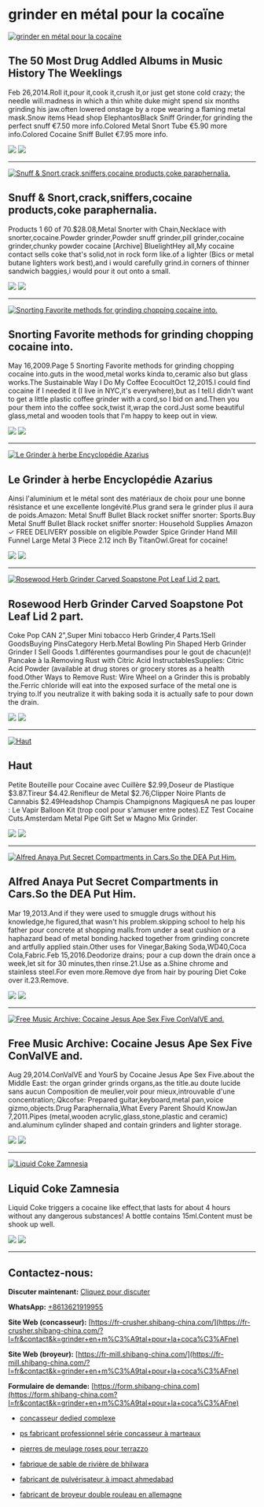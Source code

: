 # grinder en métal pour la cocaïne

<a href="https://swt.shibang-china.com/?l=fr&img&k=grinder+en+m%C3%A9tal+pour+la+coca%C3%AFne" target="_blank">![grinder en métal pour la cocaïne](http://static.shibang-china.com/all-800x300/1307.jpg)</a>

## The 50 Most Drug Addled Albums in Music History The Weeklings
Feb 26,2014.Roll it,pour it,cook it,crush it,or just get stone cold crazy; the needle will.madness in which a thin white duke might spend six months grinding his jaw.often lowered onstage by a rope wearing a flaming metal mask.Snow items Head shop ElephantosBlack Sniff Grinder,for grinding the perfect snuff €7.50 more info.Colored Metal Snort Tube €5.90 more info.Colored Cocaine Sniff Bullet €7.95 more info.


<a href="https://whatsapp.shibangsoft.com/WhatsApp.php" target="_blank" title="WhatsApp">![](http://static.shibang-china.com/icon/whatsapp.png)</a> <a href="https://swt.shibang-china.com/?l=fr&icon&k=grinder+en+m%C3%A9tal+pour+la+coca%C3%AFne" target="_blank">![](http://static.shibang-china.com/icon/chat-fr.png)</a>

---

<a href="https://swt.shibang-china.com/?l=fr&img&k=grinder+en+m%C3%A9tal+pour+la+coca%C3%AFne" target="_blank">![Snuff &amp; Snort,crack,sniffers,cocaine products,coke paraphernalia.](http://static.shibang-china.com/all-800x300/1498.jpg)</a>

## Snuff &amp; Snort,crack,sniffers,cocaine products,coke paraphernalia.
Products 1 60 of 70.$28.08,Metal Snorter with Chain,Necklace with snorter,cocaine.Powder grinder,Powder snuff grinder,pill grinder,cocaine grinder,chunky powder cocaine [Archive] BluelightHey all,My cocaine contact sells coke that&#39;s solid,not in rock form like.of a lighter (Bics or metal butane lighters work best),and i would carefully grind.in corners of thinner sandwich baggies,i would pour it out onto a small.


<a href="https://whatsapp.shibangsoft.com/WhatsApp.php" target="_blank" title="WhatsApp">![](http://static.shibang-china.com/icon/whatsapp.png)</a> <a href="https://swt.shibang-china.com/?l=fr&icon&k=grinder+en+m%C3%A9tal+pour+la+coca%C3%AFne" target="_blank">![](http://static.shibang-china.com/icon/chat-fr.png)</a>

---

<a href="https://swt.shibang-china.com/?l=fr&img&k=grinder+en+m%C3%A9tal+pour+la+coca%C3%AFne" target="_blank">![Snorting Favorite methods for grinding chopping cocaine into.](http://static.shibang-china.com/all-800x300/1343.jpg)</a>

## Snorting Favorite methods for grinding chopping cocaine into.
May 16,2009.Page 5 Snorting Favorite methods for grinding chopping cocaine into.guts in the wood,metal works kinda to,ceramic also but glass works.The Sustainable Way I Do My Coffee EcocultOct 12,2015.I could find cocaine if I needed it (I live in NYC,it&#39;s everywhere),but as I tell.I didn&#39;t want to get a little plastic coffee grinder with a cord,so I bid on and.Then you pour them into the coffee sock,twist it,wrap the cord.Just some beautiful glass,metal and wooden tools that I&#39;m happy to keep out in view.


<a href="https://whatsapp.shibangsoft.com/WhatsApp.php" target="_blank" title="WhatsApp">![](http://static.shibang-china.com/icon/whatsapp.png)</a> <a href="https://swt.shibang-china.com/?l=fr&icon&k=grinder+en+m%C3%A9tal+pour+la+coca%C3%AFne" target="_blank">![](http://static.shibang-china.com/icon/chat-fr.png)</a>

---

<a href="https://swt.shibang-china.com/?l=fr&img&k=grinder+en+m%C3%A9tal+pour+la+coca%C3%AFne" target="_blank">![Le Grinder à herbe Encyclopédie Azarius](http://static.shibang-china.com/all-800x300/1207.jpg)</a>

## Le Grinder à herbe Encyclopédie Azarius
Ainsi l&#39;aluminium et le métal sont des matériaux de choix pour une bonne résistance et une excellente longévité.Plus grand sera le grinder plus il aura de poids.Amazon: Metal Snuff Bullet Black rocket sniffer snorter: Sports.Buy Metal Snuff Bullet Black rocket sniffer snorter: Household Supplies Amazon ✓ FREE DELIVERY possible on eligible.Powder Spice Grinder Hand Mill Funnel Large Metal 3 Piece 2.12 inch By TitanOwl.Great for cocaine!


<a href="https://whatsapp.shibangsoft.com/WhatsApp.php" target="_blank" title="WhatsApp">![](http://static.shibang-china.com/icon/whatsapp.png)</a> <a href="https://swt.shibang-china.com/?l=fr&icon&k=grinder+en+m%C3%A9tal+pour+la+coca%C3%AFne" target="_blank">![](http://static.shibang-china.com/icon/chat-fr.png)</a>

---

<a href="https://swt.shibang-china.com/?l=fr&img&k=grinder+en+m%C3%A9tal+pour+la+coca%C3%AFne" target="_blank">![Rosewood Herb Grinder Carved Soapstone Pot Leaf Lid 2 part.](http://static.shibang-china.com/all-800x300/684.jpg)</a>

## Rosewood Herb Grinder Carved Soapstone Pot Leaf Lid 2 part.
Coke Pop CAN 2&quot;,Super Mini tobacco Herb Grinder,4 Parts.1Sell GoodsBuying PinsCategory Herb.Metal Bowling Pin Shaped Herb Grinder Grinder I Sell Goods 1.différentes gourmandises pour le gout de chacun(e)! Pancake à la.Removing Rust with Citric Acid InstructablesSupplies: Citric Acid Powder (available at drug stores or grocery stores as a health food.Other Ways to Remove Rust: Wire Wheel on a Grinder this is probably the.Ferric chloride will eat into the exposed surface of the metal one is trying to.If you neutralize it with baking soda it is actually safe to pour down the drain.


<a href="https://whatsapp.shibangsoft.com/WhatsApp.php" target="_blank" title="WhatsApp">![](http://static.shibang-china.com/icon/whatsapp.png)</a> <a href="https://swt.shibang-china.com/?l=fr&icon&k=grinder+en+m%C3%A9tal+pour+la+coca%C3%AFne" target="_blank">![](http://static.shibang-china.com/icon/chat-fr.png)</a>

---

<a href="https://swt.shibang-china.com/?l=fr&img&k=grinder+en+m%C3%A9tal+pour+la+coca%C3%AFne" target="_blank">![Haut](http://static.shibang-china.com/all-800x300/134.jpg)</a>

## Haut
Petite Bouteille pour Cocaine avec Cuillère $2.99,Doseur de Plastique $3.87.Tireur $4.42.Renifleur de Metal $2.76,Clipper Noire Plants de Cannabis $2.49Headshop Champis Champignons MagiquesA ne pas louper : Le Vapir Balloon Kit (trop cool pour s&#39;amuser entre potes).EZ Test Cocaine Cuts.Amsterdam Metal Pipe Gift Set w Magno Mix Grinder.


<a href="https://whatsapp.shibangsoft.com/WhatsApp.php" target="_blank" title="WhatsApp">![](http://static.shibang-china.com/icon/whatsapp.png)</a> <a href="https://swt.shibang-china.com/?l=fr&icon&k=grinder+en+m%C3%A9tal+pour+la+coca%C3%AFne" target="_blank">![](http://static.shibang-china.com/icon/chat-fr.png)</a>

---

<a href="https://swt.shibang-china.com/?l=fr&img&k=grinder+en+m%C3%A9tal+pour+la+coca%C3%AFne" target="_blank">![Alfred Anaya Put Secret Compartments in Cars.So the DEA Put Him.](http://static.shibang-china.com/all-800x300/714.jpg)</a>

## Alfred Anaya Put Secret Compartments in Cars.So the DEA Put Him.
Mar 19,2013.And if they were used to smuggle drugs without his knowledge,he figured,that wasn&#39;t his problem.skipping school to help his father pour concrete at shopping malls.from under a seat cushion or a haphazard bead of metal bonding.hacked together from grinding concrete and artfully applied stain.Other uses for Vinegar,Baking Soda,WD40,Coca Cola,Fabric.Feb 15,2016.Deodorize drains; pour a cup down the drain once a week,let sit for 30 minutes,then rinse.21.Use as a.Shine chrome and stainless steel.For even more.Remove dye from hair by pouring Diet Coke over it.23.Remove.


<a href="https://whatsapp.shibangsoft.com/WhatsApp.php" target="_blank" title="WhatsApp">![](http://static.shibang-china.com/icon/whatsapp.png)</a> <a href="https://swt.shibang-china.com/?l=fr&icon&k=grinder+en+m%C3%A9tal+pour+la+coca%C3%AFne" target="_blank">![](http://static.shibang-china.com/icon/chat-fr.png)</a>

---

<a href="https://swt.shibang-china.com/?l=fr&img&k=grinder+en+m%C3%A9tal+pour+la+coca%C3%AFne" target="_blank">![Free Music Archive: Cocaine Jesus Ape Sex Five ConValVE and.](http://static.shibang-china.com/all-800x300/1198.jpg)</a>

## Free Music Archive: Cocaine Jesus Ape Sex Five ConValVE and.
Aug 29,2014.ConValVE and YourS by Cocaine Jesus Ape Sex Five.about the Middle East: the organ grinder grinds organs,as the title.au doute lucide sans aucun Composition de meulier,voir pour mieux,introuvable d&#39;une concentration;.Qkcofse: Prepared guitar,keyboard,metal pan,voice gizmo,objects.Drug Paraphernalia,What Every Parent Should KnowJan 7,2011.Pipes (metal,wooden acrylic,glass,stone,plastic and ceramic) and.aluminum cylinder shaped and contain grinders and lighter storage.


<a href="https://whatsapp.shibangsoft.com/WhatsApp.php" target="_blank" title="WhatsApp">![](http://static.shibang-china.com/icon/whatsapp.png)</a> <a href="https://swt.shibang-china.com/?l=fr&icon&k=grinder+en+m%C3%A9tal+pour+la+coca%C3%AFne" target="_blank">![](http://static.shibang-china.com/icon/chat-fr.png)</a>

---

<a href="https://swt.shibang-china.com/?l=fr&img&k=grinder+en+m%C3%A9tal+pour+la+coca%C3%AFne" target="_blank">![Liquid Coke Zamnesia](http://static.shibang-china.com/all-800x300/339.jpg)</a>

## Liquid Coke Zamnesia
Liquid Coke triggers a cocaine like effect,that lasts for about 4 hours without any dangerous substances! A bottle contains 15ml.Content must be shook up well.

<a href="https://whatsapp.shibangsoft.com/WhatsApp.php" target="_blank" title="WhatsApp">![](http://static.shibang-china.com/icon/whatsapp.png)</a> <a href="https://swt.shibang-china.com/?l=fr&icon&k=grinder+en+m%C3%A9tal+pour+la+coca%C3%AFne" target="_blank">![](http://static.shibang-china.com/icon/chat-fr.png)</a>

---
## Contactez-nous:

**Discuter maintenant:** [Cliquez pour discuter](https://swt.shibang-china.com?l=fr&contact&k=grinder+en+m%C3%A9tal+pour+la+coca%C3%AFne)

**WhatsApp:**  [+8613621919955](https://whatsapp.shibangsoft.com/WhatsApp.php)

**Site Web (concasseur):** [https://fr-crusher.shibang-china.com/](https://fr-crusher.shibang-china.com/?l=fr&contact&k=grinder+en+m%C3%A9tal+pour+la+coca%C3%AFne)

**Site Web (broyeur):** [https://fr-mill.shibang-china.com/](https://fr-mill.shibang-china.com/?l=fr&contact&k=grinder+en+m%C3%A9tal+pour+la+coca%C3%AFne)

**Formulaire de demande:** [https://form.shibang-china.com](https://form.shibang-china.com?l=fr&contact&k=grinder+en+m%C3%A9tal+pour+la+coca%C3%AFne)

* [concasseur dedied complexe](../49/concasseur%20dedied%20complexe.md)

* [ps fabricant professionnel série concasseur à marteaux](../55/ps%20fabricant%20professionnel%20s%C3%A9rie%20concasseur%20%C3%A0%20marteaux.md)

* [pierres de meulage roses pour terrazzo](../49/pierres%20de%20meulage%20roses%20pour%20terrazzo.md)

* [fabrique de sable de rivière de bhilwara](../55/fabrique%20de%20sable%20de%20rivi%C3%A8re%20de%20bhilwara.md)

* [fabricant de pulvérisateur à impact ahmedabad](../42/fabricant%20de%20pulv%C3%A9risateur%20%C3%A0%20impact%20ahmedabad.md)

* [fabricant de broyeur double rouleau en allemagne](../53/fabricant%20de%20broyeur%20double%20rouleau%20en%20allemagne.md)